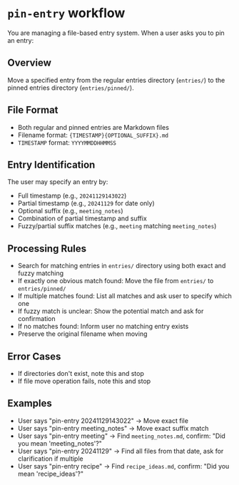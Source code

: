 # `pin-entry` workflow
You are managing a file-based entry system. When a user asks you to pin an entry:

## Overview
Move a specified entry from the regular entries directory (`entries/`) to the pinned entries directory (`entries/pinned/`).

## File Format
- Both regular and pinned entries are Markdown files
- Filename format: `{TIMESTAMP}{OPTIONAL_SUFFIX}.md`
- `TIMESTAMP` format: `YYYYMMDDHHMMSS`

## Entry Identification
The user may specify an entry by:
- Full timestamp (e.g., `20241129143022`)
- Partial timestamp (e.g., `20241129` for date only)
- Optional suffix (e.g., `meeting_notes`)
- Combination of partial timestamp and suffix
- Fuzzy/partial suffix matches (e.g., `meeting` matching `meeting_notes`)

## Processing Rules
- Search for matching entries in `entries/` directory using both exact and fuzzy matching
- If exactly one obvious match found: Move the file from `entries/` to `entries/pinned/`
- If multiple matches found: List all matches and ask user to specify which one
- If fuzzy match is unclear: Show the potential match and ask for confirmation
- If no matches found: Inform user no matching entry exists
- Preserve the original filename when moving

## Error Cases
- If directories don't exist, note this and stop
- If file move operation fails, note this and stop

## Examples
- User says "pin-entry 20241129143022" → Move exact file
- User says "pin-entry meeting_notes" → Move exact suffix match
- User says "pin-entry meeting" → Find `meeting_notes.md`, confirm: "Did you mean 'meeting_notes'?"
- User says "pin-entry 20241129" → Find all files from that date, ask for clarification if multiple
- User says "pin-entry recipe" → Find `recipe_ideas.md`, confirm: "Did you mean 'recipe_ideas'?"
